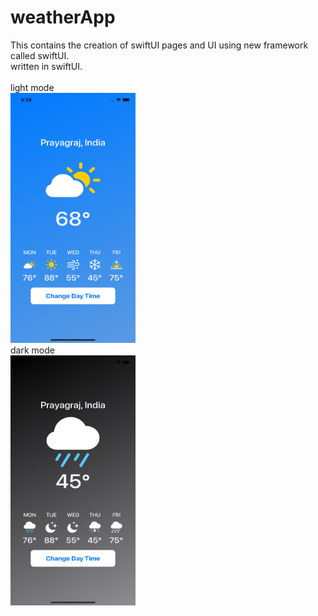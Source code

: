 # weatherApp
This contains the creation of swiftUI pages and UI using new framework called swiftUI.<br>
written in swiftUI.
<br>  
light mode<br>
<img src = "https://github.com/mksmanish/weatherApp/blob/main/screenshots/Simulator%20Screen%20Shot%20-%20iPhone%2011%20-%202021-06-21%20at%2021.28.45.png" width="200" height="400" ><br>
dark mode<br>
<img src = "https://github.com/mksmanish/weatherApp/blob/main/screenshots/Simulator%20Screen%20Shot%20-%20iPhone%2011%20-%202021-06-21%20at%2021.28.55.png" width="200" height="400" ><br>
